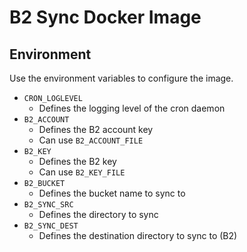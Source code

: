 # B2 Sync Docker Image
## Environment
Use the environment variables to configure the image.
* `CRON_LOGLEVEL`
  * Defines the logging level of the cron daemon
* `B2_ACCOUNT`
  * Defines the B2 account key
  * Can use `B2_ACCOUNT_FILE`
* `B2_KEY`
  * Defines the B2 key
  * Can use `B2_KEY_FILE`
* `B2_BUCKET`
  * Defines the bucket name to sync to
* `B2_SYNC_SRC`
  * Defines the directory to sync
* `B2_SYNC_DEST`
  * Defines the destination directory to sync to (B2)
